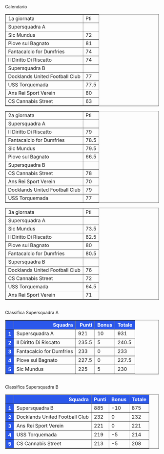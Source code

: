 <style>th{background-color: rgb(42, 87, 235);color: white;}</style><th>Calendario</th><table border="1" class="dataframe">
  <tbody>
    <tr>
      <td>1a giornata</td>
      <td>Pti</td>
    </tr>
    <tr>
      <td>Supersquadra A</td>
      <td></td>
    </tr>
    <tr>
      <td>Sic Mundus</td>
      <td>72</td>
    </tr>
    <tr>
      <td>Piove sul Bagnato</td>
      <td>81</td>
    </tr>
    <tr>
      <td>Fantacalcio for Dumfries</td>
      <td>74</td>
    </tr>
    <tr>
      <td>Il Diritto Di Riscatto</td>
      <td>74</td>
    </tr>
    <tr>
      <td>Supersquadra B</td>
      <td></td>
    </tr>
    <tr>
      <td>Docklands United Football Club</td>
      <td>77</td>
    </tr>
    <tr>
      <td>USS Torquemada</td>
      <td>77.5</td>
    </tr>
    <tr>
      <td>Ans Rei Sport Verein</td>
      <td>80</td>
    </tr>
    <tr>
      <td>CS Cannabis Street</td>
      <td>63</td>
    </tr>
  </tbody>
</table><table border="1" class="dataframe">
  <tbody>
    <tr>
      <td>2a giornata</td>
      <td>Pti</td>
    </tr>
    <tr>
      <td>Supersquadra A</td>
      <td></td>
    </tr>
    <tr>
      <td>Il Diritto Di Riscatto</td>
      <td>79</td>
    </tr>
    <tr>
      <td>Fantacalcio for Dumfries</td>
      <td>78.5</td>
    </tr>
    <tr>
      <td>Sic Mundus</td>
      <td>79.5</td>
    </tr>
    <tr>
      <td>Piove sul Bagnato</td>
      <td>66.5</td>
    </tr>
    <tr>
      <td>Supersquadra B</td>
      <td></td>
    </tr>
    <tr>
      <td>CS Cannabis Street</td>
      <td>78</td>
    </tr>
    <tr>
      <td>Ans Rei Sport Verein</td>
      <td>70</td>
    </tr>
    <tr>
      <td>Docklands United Football Club</td>
      <td>79</td>
    </tr>
    <tr>
      <td>USS Torquemada</td>
      <td>77</td>
    </tr>
  </tbody>
</table><table border="1" class="dataframe">
  <tbody>
    <tr>
      <td>3a giornata</td>
      <td>Pti</td>
    </tr>
    <tr>
      <td>Supersquadra A</td>
      <td></td>
    </tr>
    <tr>
      <td>Sic Mundus</td>
      <td>73.5</td>
    </tr>
    <tr>
      <td>Il Diritto Di Riscatto</td>
      <td>82.5</td>
    </tr>
    <tr>
      <td>Piove sul Bagnato</td>
      <td>80</td>
    </tr>
    <tr>
      <td>Fantacalcio for Dumfries</td>
      <td>80.5</td>
    </tr>
    <tr>
      <td>Supersquadra B</td>
      <td></td>
    </tr>
    <tr>
      <td>Docklands United Football Club</td>
      <td>76</td>
    </tr>
    <tr>
      <td>CS Cannabis Street</td>
      <td>72</td>
    </tr>
    <tr>
      <td>USS Torquemada</td>
      <td>64.5</td>
    </tr>
    <tr>
      <td>Ans Rei Sport Verein</td>
      <td>71</td>
    </tr>
  </tbody>
</table><th><br/></th><th>Classifica Supersquadra A</th><table border="1" class="dataframe">
  <thead>
    <tr style="text-align: right;">
      <th></th>
      <th>Squadra</th>
      <th>Punti</th>
      <th>Bonus</th>
      <th>Totale</th>
    </tr>
  </thead>
  <tbody>
    <tr>
      <th>1</th>
      <td>Supersquadra A</td>
      <td>921</td>
      <td>10</td>
      <td>931</td>
    </tr>
    <tr>
      <th>2</th>
      <td>Il Diritto Di Riscatto</td>
      <td>235.5</td>
      <td>5</td>
      <td>240.5</td>
    </tr>
    <tr>
      <th>3</th>
      <td>Fantacalcio for Dumfries</td>
      <td>233</td>
      <td>0</td>
      <td>233</td>
    </tr>
    <tr>
      <th>4</th>
      <td>Piove sul Bagnato</td>
      <td>227.5</td>
      <td>0</td>
      <td>227.5</td>
    </tr>
    <tr>
      <th>5</th>
      <td>Sic Mundus</td>
      <td>225</td>
      <td>5</td>
      <td>230</td>
    </tr>
  </tbody>
</table><th><br/></th><th>Classifica Supersquadra B</th><table border="1" class="dataframe">
  <thead>
    <tr style="text-align: right;">
      <th></th>
      <th>Squadra</th>
      <th>Punti</th>
      <th>Bonus</th>
      <th>Totale</th>
    </tr>
  </thead>
  <tbody>
    <tr>
      <th>1</th>
      <td>Supersquadra B</td>
      <td>885</td>
      <td>-10</td>
      <td>875</td>
    </tr>
    <tr>
      <th>2</th>
      <td>Docklands United Football Club</td>
      <td>232</td>
      <td>0</td>
      <td>232</td>
    </tr>
    <tr>
      <th>3</th>
      <td>Ans Rei Sport Verein</td>
      <td>221</td>
      <td>0</td>
      <td>221</td>
    </tr>
    <tr>
      <th>4</th>
      <td>USS Torquemada</td>
      <td>219</td>
      <td>-5</td>
      <td>214</td>
    </tr>
    <tr>
      <th>5</th>
      <td>CS Cannabis Street</td>
      <td>213</td>
      <td>-5</td>
      <td>208</td>
    </tr>
  </tbody>
</table><th><br/></th>